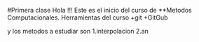 #Primera clase 
Hola !!! Este es el inicio del curso de **Metodos Computacionales.
Herramientas del curso
+git
+GitGub

y los metodos a estudiar son 
1.interpolacion
2.an 